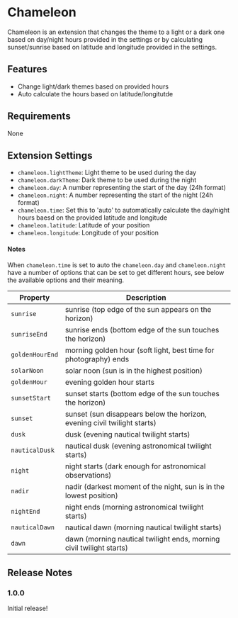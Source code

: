 # Chameleon

Chameleon is an extension that changes the theme to a light or a dark one
based on day/night hours provided in the settings or by calculating sunset/sunrise
based on latitude and longitude provided in the settings.

## Features

- Change light/dark themes based on provided hours
- Auto calculate the hours based on latitude/longitutde

## Requirements

None

## Extension Settings

* `chameleon.lightTheme`: Light theme to be used during the day
* `chameleon.darkTheme`: Dark theme to be used during the night
* `chameleon.day`: A number representing the start of the day (24h format)
* `chameleon.night`: A number representing the start of the night (24h format)
* `chameleon.time`: Set this to 'auto' to automatically calculate the day/night
                    hours baesd on the provided latitude and longitude
* `chameleon.latitude`: Latitude of your position
* `chameleon.longitude`: Longitude of your position

#### Notes
When `chameleon.time` is set to auto the `chameleon.day` and `chameleon.night`
have a number of options that can be set to get different hours,
see below the available options and their meaning.

| Property        | Description                                                              |
| --------------- | ------------------------------------------------------------------------ |
| `sunrise`       | sunrise (top edge of the sun appears on the horizon)                     |
| `sunriseEnd`    | sunrise ends (bottom edge of the sun touches the horizon)                |
| `goldenHourEnd` | morning golden hour (soft light, best time for photography) ends         |
| `solarNoon`     | solar noon (sun is in the highest position)                              |
| `goldenHour`    | evening golden hour starts                                               |
| `sunsetStart`   | sunset starts (bottom edge of the sun touches the horizon)               |
| `sunset`        | sunset (sun disappears below the horizon, evening civil twilight starts) |
| `dusk`          | dusk (evening nautical twilight starts)                                  |
| `nauticalDusk`  | nautical dusk (evening astronomical twilight starts)                     |
| `night`         | night starts (dark enough for astronomical observations)                 |
| `nadir`         | nadir (darkest moment of the night, sun is in the lowest position)       |
| `nightEnd`      | night ends (morning astronomical twilight starts)                        |
| `nauticalDawn`  | nautical dawn (morning nautical twilight starts)                         |
| `dawn`          | dawn (morning nautical twilight ends, morning civil twilight starts)     |

## Release Notes

### 1.0.0

Initial release!